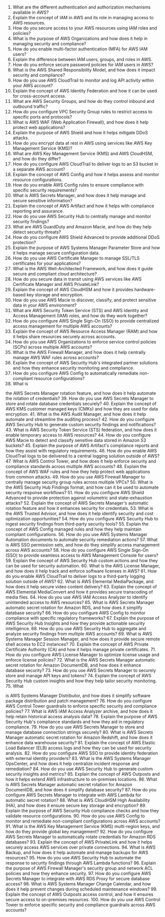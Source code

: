 

1. What are the different authentication and authorization mechanisms available in AWS?
2. Explain the concept of IAM in AWS and its role in managing access to AWS resources.
3. How do you secure access to your AWS resources using IAM roles and policies?
4. What is the purpose of AWS Organizations and how does it help in managing security and compliance?
5. How do you enable multi-factor authentication (MFA) for AWS IAM users?
6. Explain the difference between IAM users, groups, and roles in AWS.
7. How do you enforce secure password policies for IAM users in AWS?
8. What is the AWS Shared Responsibility Model, and how does it impact security and compliance?
9. How do you use AWS CloudTrail to monitor and log API activity within your AWS account?
10. Explain the concept of AWS Identity Federation and how it can be used for cross-account access.
11. What are AWS Security Groups, and how do they control inbound and outbound traffic?
12. How do you configure VPC Security Group rules to restrict access to specific ports and protocols?
13. What is AWS WAF (Web Application Firewall), and how does it help protect web applications?
14. Explain the purpose of AWS Shield and how it helps mitigate DDoS attacks.
15. How do you encrypt data at rest in AWS using services like AWS Key Management Service (KMS)?
16. What are AWS Key Management Service (KMS) and AWS CloudHSM, and how do they differ?
17. How do you configure AWS CloudTrail to deliver logs to an S3 bucket in a separate AWS account?
18. Explain the concept of AWS Config and how it helps assess and monitor resource configurations.
19. How do you enable AWS Config rules to ensure compliance with specific security requirements?
20. What is AWS Secrets Manager, and how does it help manage and secure sensitive information?
21. Explain the concept of AWS Artifact and how it helps with compliance reporting and assurance.
22. How do you use AWS Security Hub to centrally manage and monitor security findings?
23. What are AWS GuardDuty and Amazon Macie, and how do they help detect security threats?
24. How do you configure AWS Shield Advanced to provide additional DDoS protection?
25. Explain the purpose of AWS Systems Manager Parameter Store and how it helps manage secure configuration data.
26. How do you use AWS Certificate Manager to manage SSL/TLS certificates for your applications?
27. What is the AWS Well-Architected Framework, and how does it guide secure and compliant cloud architecture?
28. How do you secure data in transit using AWS services like AWS Certificate Manager and AWS PrivateLink?
29. Explain the concept of AWS CloudHSM and how it provides hardware-based key storage and encryption.
30. How do you use AWS Macie to discover, classify, and protect sensitive data in your AWS environment?
31. What are AWS Security Token Service (STS) and AWS Identity and Access Management (IAM) roles, and how do they work together?
32. How do you configure AWS Single Sign-On (SSO) to provide centralized access management for multiple AWS accounts?
33. Explain the concept of AWS Resource Access Manager (RAM) and how it helps share resources securely across accounts.
34. How do you use AWS Organizations to enforce service control policies (SCPs) across multiple AWS accounts?
35. What is the AWS Firewall Manager, and how does it help centrally manage AWS WAF rules across accounts?
36. Explain the concept of AWS Security Hub's integrated partner solutions and how they enhance security monitoring and compliance.
37. How do you configure AWS Config to automatically remediate non-compliant resource configurations?
38. What is

 the AWS Secrets Manager rotation feature, and how does it help automate the rotation of credentials?
39. How do you use AWS Secrets Manager to store and rotate database credentials securely?
40. Explain the concept of AWS KMS customer managed keys (CMKs) and how they are used for data encryption.
41. What is the AWS Audit Manager, and how does it help automate and streamline the auditing process?
42. How do you configure AWS Security Hub to generate custom security findings and notifications?
43. What is AWS Security Token Service (STS) federation, and how does it enable temporary access to AWS resources?
44. How do you configure AWS Macie to detect and classify sensitive data stored in Amazon S3 buckets?
45. Explain the purpose of AWS Artifact's compliance reports and how they assist with regulatory requirements.
46. How do you enable AWS CloudTrail logs to be delivered to a central logging solution outside of AWS?
47. What is AWS Control Tower, and how does it help enforce security and compliance standards across multiple AWS accounts?
48. Explain the concept of AWS WAF rules and how they help protect web applications from common attacks.
49. How do you use AWS Firewall Manager to centrally manage security group rules across multiple VPCs?
50. What is the AWS Security Hub Findings format, and how can it be used to automate security response workflows?
51. How do you configure AWS Shield Advanced to provide protection against volumetric and state-exhaustion attacks?
52. Explain the concept of AWS Secrets Manager's automatic rotation feature and how it enhances security for credentials.
53. What is the AWS Trusted Advisor, and how does it help identify security and cost optimization opportunities?
54. How do you configure AWS Security Hub to ingest security findings from third-party security tools?
55. Explain the concept of AWS Config managed rules and how they help maintain compliant configurations.
56. How do you use AWS Systems Manager Automation documents to automate security remediation actions?
57. What is AWS SSO permission sets, and how do they simplify access management across AWS accounts?
58. How do you configure AWS Single Sign-On (SSO) to provide seamless access to AWS Management Console for users?
59. Explain the concept of AWS Security Hub custom actions and how they can be used for security automation.
60. What is the AWS License Manager, and how does it help track and enforce software licenses in AWS?
61. How do you enable AWS CloudTrail to deliver logs to a third-party logging solution outside of AWS?
62. What is AWS Elemental MediaPackage, and how does it help secure video content delivery?
63. Explain the concept of AWS Elemental MediaConvert and how it provides secure transcoding of media files.
64. How do you use AWS IAM Access Analyzer to identify unintended access to AWS resources?
65. What is AWS Secrets Manager automatic secret rotation for Amazon RDS, and how does it simplify database security?
66. How do you configure AWS Config to monitor compliance with specific regulatory frameworks?
67. Explain the purpose of AWS Security Hub Insights and how they provide actionable security intelligence.
68. How do you use AWS Security Hub to aggregate and analyze security findings from multiple AWS accounts?
69. What is AWS Systems Manager Session Manager, and how does it provide secure remote shell access to EC2 instances?
70. Explain the concept of AWS Private Certificate Authority (CA) and how it helps manage private certificates.
71. How do you configure AWS License Manager to optimize license usage and enforce license policies?
72. What is the AWS Secrets Manager automatic secret rotation for Amazon DocumentDB, and how does it enhance database security?
73. How do you use AWS Secrets Manager to securely store and manage API keys and tokens?
74. Explain the concept of AWS Security Hub custom insights and how they help tailor security monitoring.
75. What

 is AWS Systems Manager Distributor, and how does it simplify software package distribution and patch management?
76. How do you configure AWS Control Tower guardrails to enforce specific security and compliance policies?
77. What is AWS IAM Access Analyzer archive, and how does it help retain historical access analysis data?
78. Explain the purpose of AWS Security Hub's compliance standards and how they aid in regulatory compliance.
79. How do you use AWS Secrets Manager to store and manage database connection strings securely?
80. What is AWS Secrets Manager automatic secret rotation for Amazon Redshift, and how does it enhance data warehouse security?
81. Explain the concept of AWS Elastic Load Balancer (ELB) access logs and how they can be used for security analysis.
82. How do you configure AWS SSO to provide identity federation with external identity providers?
83. What is the AWS Systems Manager OpsCenter, and how does it help centralize incident response and remediation?
84. How do you use AWS Security Hub to generate custom security insights and metrics?
85. Explain the concept of AWS Outposts and how it helps extend AWS infrastructure to on-premises locations.
86. What is AWS Secrets Manager automatic secret rotation for Amazon DocumentDB, and how does it simplify database security?
87. How do you configure AWS Secrets Manager to integrate with AWS Lambda for automatic secret rotation?
88. What is AWS CloudHSM High Availability (HA), and how does it ensure secure key storage and encryption?
89. Explain the purpose of AWS Security Hub compliance checks and how they validate resource configurations.
90. How do you use AWS Config to monitor and remediate non-compliant configurations across AWS accounts?
91. What is the AWS Key Management Service (KMS) multi-region keys, and how do they provide global key management?
92. How do you configure AWS Secrets Manager to automatically rotate credentials for Amazon RDS databases?
93. Explain the concept of AWS PrivateLink and how it helps securely access AWS services over private connections.
94. What is AWS Backup, and how does it help automate and manage backups for AWS resources?
95. How do you use AWS Security Hub to automate the response to security findings through AWS Lambda functions?
96. Explain the purpose of AWS Firewall Manager's security group and network ACL policies and how they enhance security.
97. How do you configure AWS Secrets Manager to integrate with AWS RDS Proxy for secure database access?
98. What is AWS Systems Manager Change Calendar, and how does it help prevent changes during scheduled maintenance windows?
99. Explain the concept of AWS Outposts access control, and how it ensures secure access to on-premises resources.
100. How do you use AWS Control Tower to enforce specific security and compliance guardrails across AWS accounts?

